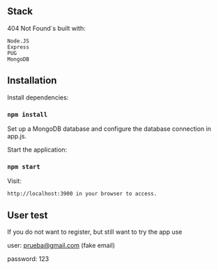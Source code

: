 
## Stack

404 Not Found´s built with:

    Node.JS
    Express
    PUG
    MongoDB


## Installation

Install dependencies:

### `npm install`

Set up a MongoDB database and configure the database connection in app.js.

Start the application:

### `npm start`
  
Visit:

    http://localhost:3900 in your browser to access.


## User test

If you do not want to register, but still want to try the app use

user: prueba@gmail.com (fake email)

password: 123
